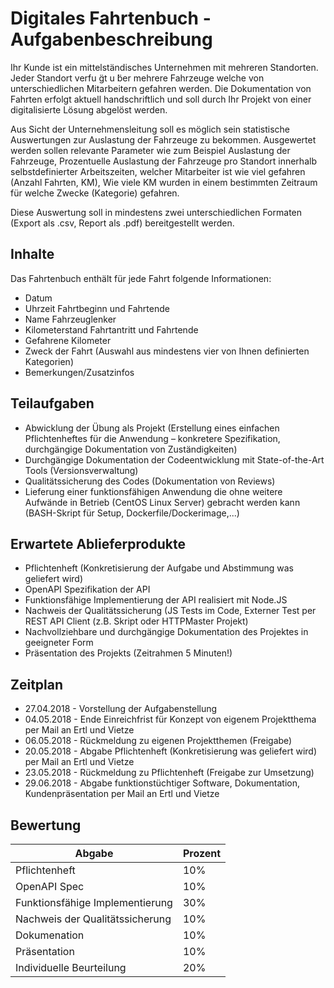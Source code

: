 # Digitales Fahrtenbuch - Aufgabenbeschreibung

Ihr Kunde ist ein mittelständisches Unternehmen mit mehreren Standorten. Jeder Standort verfu ̈gt u ̈ber mehrere Fahrzeuge welche von unterschiedlichen Mitarbeitern gefahren werden. Die Dokumentation von Fahrten erfolgt aktuell handschriftlich und soll durch Ihr Projekt von einer digitalisierte Lösung abgelöst werden.

Aus Sicht der Unternehmensleitung soll es möglich sein statistische Auswertungen zur Auslastung der Fahrzeuge zu bekommen. Ausgewertet werden sollen relevante Parameter wie zum Beispiel Auslastung der Fahrzeuge, Prozentuelle Auslastung der Fahrzeuge pro Standort innerhalb selbstdefinierter Arbeitszeiten, welcher Mitarbeiter ist wie viel gefahren (Anzahl Fahrten, KM), Wie viele KM wurden in einem bestimmten Zeitraum für welche Zwecke (Kategorie) gefahren.

Diese Auswertung soll in mindestens zwei unterschiedlichen Formaten (Export als .csv, Report als .pdf) bereitgestellt werden.

## Inhalte

Das Fahrtenbuch enthält für jede Fahrt folgende Informationen: 

* Datum
* Uhrzeit Fahrtbeginn und Fahrtende
* Name Fahrzeuglenker
* Kilometerstand Fahrtantritt und Fahrtende 
* Gefahrene Kilometer
* Zweck der Fahrt (Auswahl aus mindestens vier von Ihnen definierten Kategorien)
* Bemerkungen/Zusatzinfos

## Teilaufgaben

* Abwicklung der Übung als Projekt (Erstellung eines einfachen Pflichtenheftes für die Anwendung – konkretere Spezifikation, durchgängige Dokumentation von Zuständigkeiten)
* Durchgängige Dokumentation der Codeentwicklung mit State-of-the-Art Tools (Versionsverwaltung)
* Qualitätssicherung des Codes (Dokumentation von Reviews)
* Lieferung einer funktionsfähigen Anwendung die ohne weitere Aufwände in Betrieb (CentOS Linux Server) gebracht werden kann (BASH-Skript für Setup, Dockerfile/Dockerimage,...)

## Erwartete Ablieferprodukte

* Pflichtenheft (Konkretisierung der Aufgabe und Abstimmung was geliefert wird)
* OpenAPI Spezifikation der API
* Funktionsfähige Implementierung der API realisiert mit Node.JS
* Nachweis der Qualitätssicherung (JS Tests im Code, Externer Test per REST API Client (z.B. Skript oder HTTPMaster Projekt)
* Nachvollziehbare und durchgängige Dokumentation des Projektes in geeigneter Form
* Präsentation des Projekts (Zeitrahmen 5 Minuten!)

## Zeitplan

* 27.04.2018 - Vorstellung der Aufgabenstellung
* 04.05.2018 - Ende Einreichfrist für Konzept von eigenem Projektthema per Mail an Ertl und Vietze
* 06.05.2018 - Rückmeldung zu eigenen Projektthemen (Freigabe)
* 20.05.2018 - Abgabe Pflichtenheft (Konkretisierung was geliefert wird) per Mail an Ertl und Vietze
* 23.05.2018 - Rückmeldung zu Pflichtenheft (Freigabe zur Umsetzung)
* 29.06.2018 - Abgabe funktionstüchtiger Software, Dokumentation, Kundenpräsentation per Mail an Ertl und Vietze

## Bewertung

| Abgabe  | Prozent |
| ------------- | ------------- |
| Pflichtenheft  | 10%  |
| OpenAPI Spec  | 10%  |
| Funktionsfähige Implementierung  | 30%  |
| Nachweis der Qualitätssicherung  | 10%  |
| Dokumenation  | 10% |
| Präsentation  | 10% |
| Individuelle Beurteilung  | 20% |